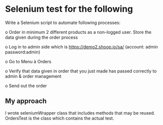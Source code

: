 # Selenium test for the following
Write a Selenium script to automate following processes:

o   Order in minimum 2 different products as a non-logged user. Store the data given during the order process

o   Log in to admin side which is https://demo2.shoop.io/sa/   (account: admin password:admin)

o   Go to Menu à Orders

o   Verify that data given in order that you just made has passed correctly to admin & order management

o   Send out the order

## My approach

I wrote seleniumWrapper class that includes methods that may be reused.
OrdersTest is the class which contains the actual test.
